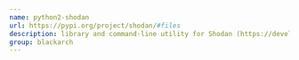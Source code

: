 ```yaml
---
name: python2-shodan
url: https://pypi.org/project/shodan/#files
description: library and command-line utility for Shodan (https://developer.shodan.io). URL : https://pypi.org/project/shodan/#files Groups : blackarch blackarch-recon blackarch-scanner blackarch-automation
group: blackarch
---
```

